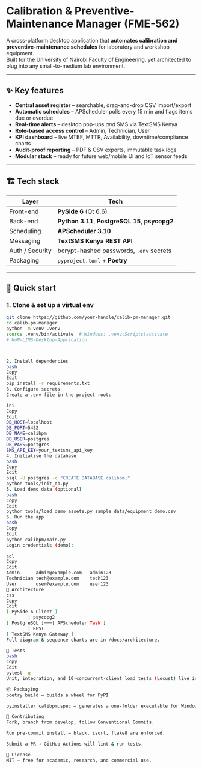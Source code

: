 # Calibration & Preventive-Maintenance Manager (FME-562)

A cross-platform desktop application that **automates calibration and preventive-maintenance schedules** for laboratory and workshop equipment.  
Built for the University of Nairobi Faculty of Engineering, yet architected to plug into any small-to-medium lab environment.

---

## ✨  Key features
* **Central asset register** – searchable, drag-and-drop CSV import/export  
* **Automatic schedules** – APScheduler polls every 15 min and flags items due or overdue  
* **Real-time alerts** – desktop pop-ups *and* SMS via TextSMS Kenya  
* **Role-based access control** – Admin, Technician, User  
* **KPI dashboard** – live MTBF, MTTR, Availability, downtime/compliance charts  
* **Audit-proof reporting** – PDF & CSV exports, immutable task logs  
* **Modular stack** – ready for future web/mobile UI and IoT sensor feeds

---

## 🏗️  Tech stack
| Layer | Tech |
|-------|------|
| Front-end | **PySide 6** (Qt 6.6) |
| Back-end | **Python 3.11**, **PostgreSQL 15**, **psycopg2** |
| Scheduling | **APScheduler 3.10** |
| Messaging | **TextSMS Kenya REST API** |
| Auth / Security | bcrypt-hashed passwords, `.env` secrets |
| Packaging | `pyproject.toml` + **Poetry** |

---

## 🚀  Quick start

### 1.  Clone & set up a virtual env
```bash
git clone https://github.com/your-handle/calib-pm-manager.git
cd calib-pm-manager
python -m venv .venv
source .venv/bin/activate  # Windows: .venv\Scripts\activate
# UoN-LIMS-Desktop-Application



2. Install dependencies
bash
Copy
Edit
pip install -r requirements.txt
3. Configure secrets
Create a .env file in the project root:

ini
Copy
Edit
DB_HOST=localhost
DB_PORT=5432
DB_NAME=calibpm
DB_USER=postgres
DB_PASS=postgres
SMS_API_KEY=your_textsms_api_key
4. Initialise the database
bash
Copy
Edit
psql -U postgres -c "CREATE DATABASE calibpm;"
python tools/init_db.py
5. Load demo data (optional)
bash
Copy
Edit
python tools/load_demo_assets.py sample_data/equipment_demo.csv
6. Run the app
bash
Copy
Edit
python calibpm/main.py
Login credentials (demo):

sql
Copy
Edit
Admin      admin@example.com   admin123
Technician tech@example.com    tech123
User       user@example.com    user123
📝 Architecture
css
Copy
Edit
[ PySide 6 Client ]
        │ psycopg2
[ PostgreSQL ]───[ APScheduler Task ]
        │ REST
[ TextSMS Kenya Gateway ]
Full diagram & sequence charts are in /docs/architecture.

🧪 Tests
bash
Copy
Edit
pytest -q
Unit, integration, and 10-concurrent-client load tests (Locust) live in tests/.

📦 Packaging
poetry build – builds a wheel for PyPI

pyinstaller calibpm.spec – generates a one-folder executable for Windows/Linux/Mac

🤝 Contributing
Fork, branch from develop, follow Conventional Commits.

Run pre-commit install – black, isort, flake8 are enforced.

Submit a PR → GitHub Actions will lint & run tests.

🪪 License
MIT – free for academic, research, and commercial use.
